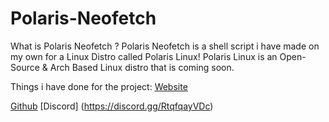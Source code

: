 # Polaris-Neofetch
What is Polaris Neofetch ?
Polaris Neofetch is a shell script i have made on my own for a Linux Distro called Polaris Linux! 
Polaris Linux is an Open-Source & Arch Based Linux distro that is coming soon.


Things i have done for the project: [Website](https://polaris-linux-distro.github.io/)

[Github](https://github.com/polaris-linux-distro) 
[Discord] (https://discord.gg/RtqfqayVDc)
